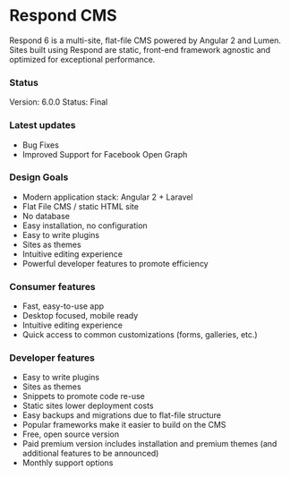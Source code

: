 # Respond CMS

Respond 6 is a multi-site, flat-file CMS powered by Angular 2 and Lumen.  Sites built using Respond are static, front-end framework agnostic and optimized for exceptional performance.

### Status
Version: 6.0.0
Status: Final

### Latest updates
- Bug Fixes
- Improved Support for Facebook Open Graph

### Design Goals
- Modern application stack: Angular 2 + Laravel
- Flat File CMS / static HTML site
- No database
- Easy installation, no configuration
- Easy to write plugins
- Sites as themes
- Intuitive editing experience
- Powerful developer features to promote efficiency

### Consumer features
- Fast, easy-to-use app
- Desktop focused, mobile ready
- Intuitive editing experience
- Quick access to common customizations (forms, galleries, etc.)

### Developer features
- Easy to write plugins
- Sites as themes
- Snippets to promote code re-use
- Static sites lower deployment costs
- Easy backups and migrations due to flat-file structure
- Popular frameworks make it easier to build on the CMS
- Free, open source version
- Paid premium version includes installation and premium themes (and additional features to be announced)
- Monthly support options
